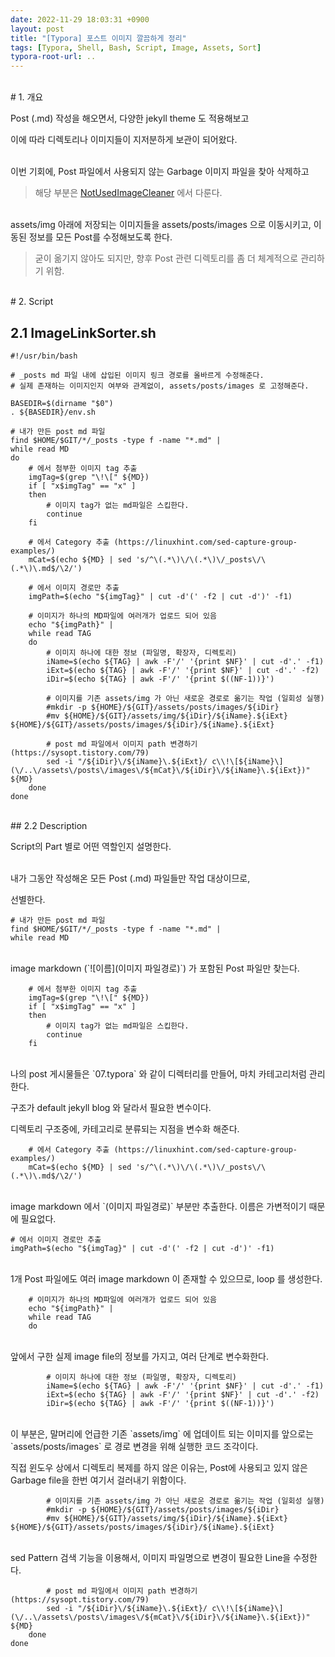 ```yaml
---
date: 2022-11-29 18:03:31 +0900
layout: post
title: "[Typora] 포스트 이미지 깔끔하게 정리"
tags: [Typora, Shell, Bash, Script, Image, Assets, Sort]
typora-root-url: ..
---
```


<br># 1. 개요

Post (.md) 작성을 해오면서, 다양한 jekyll theme 도 적용해보고

이에 따라 디렉토리나 이미지들이 지저분하게 보관이 되어왔다.

<br>
이번 기회에, Post 파일에서 사용되지 않는 Garbage 이미지 파일을 찾아 삭제하고

> 해당 부분은 [NotUsedImageCleaner](NotUsedImageCleaner) 에서 다룬다.

<br>
assets/img 아래에 저장되는 이미지들을 assets/posts/images 으로 이동시키고, 이동된 정보를 모든 Post를 수정해보도록 한다.

> 굳이 옮기지 않아도 되지만, 향후 Post 관련 디렉토리를 좀 더 체계적으로 관리하기 위함.

<br>
# 2. Script

## 2.1 ImageLinkSorter.sh

```shell
#!/usr/bin/bash

# _posts md 파일 내에 삽입된 이미지 링크 경로를 올바르게 수정해준다.
# 실제 존재하는 이미지인지 여부와 관계없이, assets/posts/images 로 고정해준다.

BASEDIR=$(dirname "$0")
. ${BASEDIR}/env.sh

# 내가 만든 post md 파일
find $HOME/$GIT/*/_posts -type f -name "*.md" |
while read MD
do
	# 에서 첨부한 이미지 tag 추출
	imgTag=$(grep "\!\[" ${MD})
	if [ "x$imgTag" == "x" ]
	then
		# 이미지 tag가 없는 md파일은 스킵한다.
		continue
	fi
	
	# 에서 Category 추출 (https://linuxhint.com/sed-capture-group-examples/)
	mCat=$(echo ${MD} | sed 's/^\(.*\)\/\(.*\)\/_posts\/\(.*\)\.md$/\2/')
	
	# 에서 이미지 경로만 추출
	imgPath=$(echo "${imgTag}" | cut -d'(' -f2 | cut -d')' -f1)
	
	# 이미지가 하나의 MD파일에 여러개가 업로드 되어 있음
	echo "${imgPath}" |
	while read TAG
	do
		# 이미지 하나에 대한 정보 (파일명, 확장자, 디렉토리)
		iName=$(echo ${TAG} | awk -F'/' '{print $NF}' | cut -d'.' -f1)
		iExt=$(echo ${TAG} | awk -F'/' '{print $NF}' | cut -d'.' -f2)
		iDir=$(echo ${TAG} | awk -F'/' '{print $((NF-1))}')
		
		# 이미지를 기존 assets/img 가 아닌 새로운 경로로 옮기는 작업 (일회성 실행)
		#mkdir -p ${HOME}/${GIT}/assets/posts/images/${iDir}
		#mv ${HOME}/${GIT}/assets/img/${iDir}/${iName}.${iExt} ${HOME}/${GIT}/assets/posts/images/${iDir}/${iName}.${iExt}
		
		# post md 파일에서 이미지 path 변경하기 (https://sysopt.tistory.com/79)
		sed -i "/${iDir}\/${iName}\.${iExt}/ c\\!\[${iName}\](\/..\/assets\/posts\/images\/${mCat}\/${iDir}\/${iName}\.${iExt})" ${MD}	
	done
done
```

<br>
## 2.2 Description

Script의 Part 별로 어떤 역할인지 설명한다.

<br>
내가 그동안 작성해온 모든 Post (.md) 파일들만 작업 대상이므로,

선별한다.

```shell
# 내가 만든 post md 파일
find $HOME/$GIT/*/_posts -type f -name "*.md" |
while read MD
```

<br>
image markdown (`![이름](이미지 파일경로)`) 가 포함된 Post 파일만 찾는다.

```shell
	# 에서 첨부한 이미지 tag 추출
	imgTag=$(grep "\!\[" ${MD})
	if [ "x$imgTag" == "x" ]
	then
		# 이미지 tag가 없는 md파일은 스킵한다.
		continue
	fi
```

<br>
나의 post 게시물들은 `07.typora` 와 같이 디렉터리를 만들어, 마치 카테고리처럼 관리한다.

구조가 default jekyll blog 와 달라서 필요한 변수이다.

디렉토리 구조중에, 카테고리로 분류되는 지점을 변수화 해준다.

```shell
	# 에서 Category 추출 (https://linuxhint.com/sed-capture-group-examples/)
	mCat=$(echo ${MD} | sed 's/^\(.*\)\/\(.*\)\/_posts\/\(.*\)\.md$/\2/')
```

<br>
image markdown 에서 `(이미지 파일경로)` 부분만 추출한다. 이름은 가변적이기 때문에 필요없다.

	# 에서 이미지 경로만 추출
	imgPath=$(echo "${imgTag}" | cut -d'(' -f2 | cut -d')' -f1)

<br>
1개 Post 파일에도 여러 image markdown 이 존재할 수 있으므로, loop 를 생성한다.

```shell
	# 이미지가 하나의 MD파일에 여러개가 업로드 되어 있음
	echo "${imgPath}" |
	while read TAG
	do
```

<br>
앞에서 구한 실제 image file의 정보를 가지고, 여러 단계로 변수화한다.

```shell
		# 이미지 하나에 대한 정보 (파일명, 확장자, 디렉토리)
		iName=$(echo ${TAG} | awk -F'/' '{print $NF}' | cut -d'.' -f1)
		iExt=$(echo ${TAG} | awk -F'/' '{print $NF}' | cut -d'.' -f2)
		iDir=$(echo ${TAG} | awk -F'/' '{print $((NF-1))}')
```

<br>
이 부분은, 말머리에 언급한 기존 `assets/img` 에 업데이트 되는 이미지를 앞으로는 `assets/posts/images` 로 경로 변경을 위해 실행한 코드 조각이다.

직접 윈도우 상에서 디렉토리 복제를 하지 않은 이유는, Post에 사용되고 있지 않은 Garbage file을 한번 여기서 걸러내기 위함이다.

```shell
		# 이미지를 기존 assets/img 가 아닌 새로운 경로로 옮기는 작업 (일회성 실행)
		#mkdir -p ${HOME}/${GIT}/assets/posts/images/${iDir}
		#mv ${HOME}/${GIT}/assets/img/${iDir}/${iName}.${iExt} ${HOME}/${GIT}/assets/posts/images/${iDir}/${iName}.${iExt}
```

<br>
sed Pattern 검색 기능을 이용해서, 이미지 파일명으로 변경이 필요한 Line을 수정한다.

```shell
		# post md 파일에서 이미지 path 변경하기 (https://sysopt.tistory.com/79)
		sed -i "/${iDir}\/${iName}\.${iExt}/ c\\!\[${iName}\](\/..\/assets\/posts\/images\/${mCat}\/${iDir}\/${iName}\.${iExt})" ${MD}	
	done
done
```

<br>
